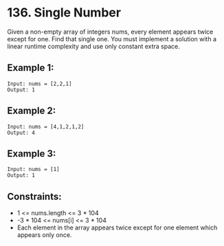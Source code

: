 # 136. Single Number
Given a non-empty array of integers nums, every element appears twice except for one. Find that single one.
You must implement a solution with a linear runtime complexity and use only constant extra space.

## Example 1:
    Input: nums = [2,2,1]
    Output: 1

## Example 2:
    Input: nums = [4,1,2,1,2]
    Output: 4

## Example 3:
    Input: nums = [1]
    Output: 1

## Constraints:
- 1 <= nums.length <= 3 * 104
- -3 * 104 <= nums[i] <= 3 * 104
- Each element in the array appears twice except for one element which appears only once.